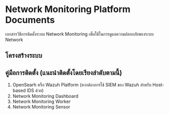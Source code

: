# Network Monitoring Platform Documents
เอกสารวิธีการติดตั้งระบบ Network Monitoring เพื่อใช้ในการดูแลความปลอกภัยของระบบ Network

## โครงสร้างระบบ


## คู่มือการติดตั้ง (แนะนำติดตั้งโดยเรียงลำดับตามนี้)
1. OpenSearh หรือ Wazuh Platform (หากต้องการใช้ SIEM ของ Wazuh สำหรับ Host-based IDS ด้วย)
2. Network Monitoring Dashboard
3. Network Monitoring Worker
4. Network Monitoring Sensor
